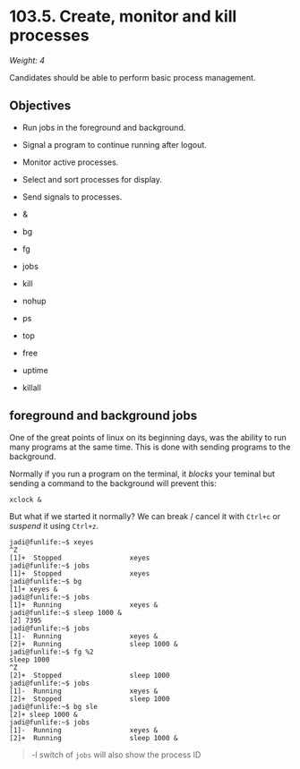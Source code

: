 # 103.5. Create, monitor and kill processes
*Weight: 4*

Candidates should be able to perform basic process management.

## Objectives

- Run jobs in the foreground and background.
- Signal a program to continue running after logout.
- Monitor active processes.
- Select and sort processes for display.
- Send signals to processes.


- &
- bg
- fg
- jobs
- kill
- nohup
- ps
- top
- free
- uptime
- killall

## foreground and background jobs
One of the great points of linux on its beginning days, was the ability to run many programs at the same time. This is done with sending programs to the background. 

Normally if you run a program on the terminal, it *blocks* your teminal but sending a command to the background will prevent this:

````
xclock &
````

But what if we started it normally? We can break / cancel it with `Ctrl+c` or *suspend* it using `Ctrl+z`. 

```
jadi@funlife:~$ xeyes 
^Z
[1]+  Stopped                 xeyes
jadi@funlife:~$ jobs
[1]+  Stopped                 xeyes
jadi@funlife:~$ bg
[1]+ xeyes &
jadi@funlife:~$ jobs
[1]+  Running                 xeyes &
jadi@funlife:~$ sleep 1000 & 
[2] 7395
jadi@funlife:~$ jobs
[1]-  Running                 xeyes &
[2]+  Running                 sleep 1000 &
jadi@funlife:~$ fg %2
sleep 1000
^Z
[2]+  Stopped                 sleep 1000
jadi@funlife:~$ jobs
[1]-  Running                 xeyes &
[2]+  Stopped                 sleep 1000
jadi@funlife:~$ bg sle
[2]+ sleep 1000 &
jadi@funlife:~$ jobs
[1]-  Running                 xeyes &
[2]+  Running                 sleep 1000 &
````

> -l switch of `jobs` will also show the process ID